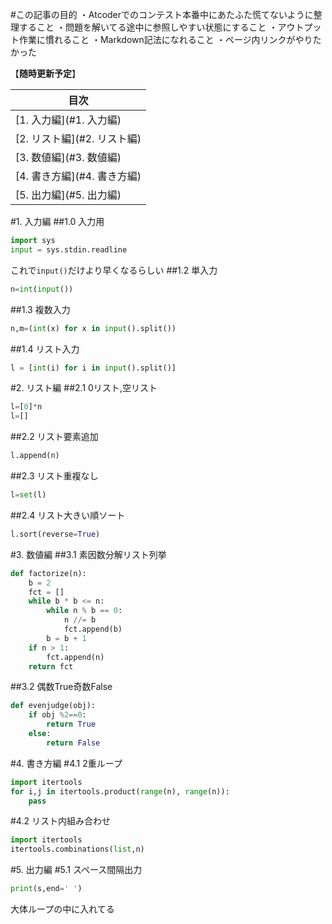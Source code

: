 #この記事の目的
・Atcoderでのコンテスト本番中にあたふた慌てないように整理すること
・問題を解いてる途中に参照しやすい状態にすること
・アウトプット作業に慣れること
・Markdown記法になれること
・ページ内リンクがやりたかった


【**随時更新予定**】


|目次|
|-----------------|
|[1. 入力編](#1. 入力編)|
|[2. リスト編](#2. リスト編)|
|[3. 数値編](#3. 数値編)|
|[4. 書き方編](#4. 書き方編)|
|[5. 出力編](#5. 出力編)

#1. 入力編
##1.0 入力用
```python
import sys
input = sys.stdin.readline
```
これで`input()`だけより早くなるらしい
##1.2 単入力
```python
n=int(input())
```
##1.3 複数入力
```python
n,m=(int(x) for x in input().split())
```
##1.4 リスト入力
```python
l = [int(i) for i in input().split()]
```
#2. リスト編
##2.1 0リスト,空リスト
```python
l=[0]*n
l=[]
```
##2.2 リスト要素追加
```python
l.append(n)
```
##2.3 リスト重複なし
```python
l=set(l)
```
##2.4 リスト大きい順ソート
```python
l.sort(reverse=True)
```
#3. 数値編
##3.1 素因数分解リスト列挙
```python
def factorize(n):
    b = 2
    fct = []
    while b * b <= n:
        while n % b == 0:
            n //= b
            fct.append(b)
        b = b + 1
    if n > 1:
        fct.append(n)
    return fct
```
##3.2 偶数True奇数False
```python
def evenjudge(obj):
    if obj %2==0:
        return True
    else:
        return False
```
#4. 書き方編
#4.1 2重ループ
```python
import itertools
for i,j in itertools.product(range(n), range(n)):
    pass
```
#4.2 リスト内組み合わせ
```python
import itertools
itertools.combinations(list,n)
```
#5. 出力編
#5.1 スペース間隔出力
```python
print(s,end=' ')
```
大体ループの中に入れてる